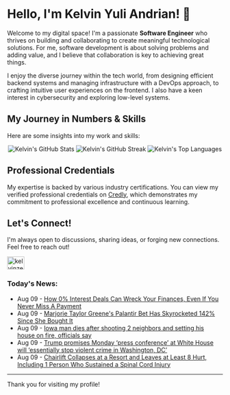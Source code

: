 # Hello, I'm Kelvin Yuli Andrian! 👋

Welcome to my digital space! I'm a passionate **Software Engineer** who thrives on building and collaborating to create meaningful technological solutions. For me, software development is about solving problems and adding value, and I believe that collaboration is key to achieving great things.

I enjoy the diverse journey within the tech world, from designing efficient backend systems and managing infrastructure with a DevOps approach, to crafting intuitive user experiences on the frontend. I also have a keen interest in cybersecurity and exploring low-level systems.

## My Journey in Numbers & Skills

Here are some insights into my work and skills:

<p align="center">
  <img src="https://github-readme-stats.vercel.app/api?username=kelvinzer0&show_icons=true&theme=radical" alt="Kelvin's GitHub Stats" />
  <img src="https://github-readme-streak-stats.herokuapp.com/?user=kelvinzer0&theme=radical" alt="Kelvin's GitHub Streak" />
  <img src="https://github-readme-stats.vercel.app/api/top-langs/?username=kelvinzer0&layout=compact&theme=radical" alt="Kelvin's Top Languages" />
</p>

## Professional Credentials

My expertise is backed by various industry certifications. You can view my verified professional credentials on [Credly](https://www.credly.com/users/kelvin-yuli-andrian/badges), which demonstrates my commitment to professional excellence and continuous learning.

## Let's Connect!

I'm always open to discussions, sharing ideas, or forging new connections. Feel free to reach out!

<p align="left">
    <a href="https://linkedin.com/in/kelvinzero" target="blank"><img align="center" src="https://cdn.jsdelivr.net/npm/simple-icons@3.0.1/icons/linkedin.svg" alt="kelvinzero" height="30" width="40" /></a>
</p>

### Today's News:

<!-- feed start -->
- Aug 09 - [How 0% Interest Deals Can Wreck Your Finances, Even If You Never Miss A Payment](https://finance.yahoo.com/news/0-interest-deals-wreck-finances-200111859.html)
- Aug 09 - [Marjorie Taylor Greene's Palantir Bet Has Skyrocketed 142% Since She Bought It](https://finance.yahoo.com/news/marjorie-taylor-greenes-palantir-bet-194647386.html)
- Aug 09 - [Iowa man dies after shooting 2 neighbors and setting his house on fire, officials say](https://www.yahoo.com/news/articles/iowa-man-dies-shooting-2-184249614.html)
- Aug 09 - [Trump promises Monday ‘press conference’ at White House will ‘essentially stop violent crime in Washington, DC’](https://www.yahoo.com/news/articles/trump-promises-monday-press-conference-164049783.html)
- Aug 09 - [Chairlift Collapses at a Resort and Leaves at Least 8 Hurt, Including 1 Person Who Sustained a Spinal Cord Injury](https://www.yahoo.com/news/articles/chairlift-collapses-resort-leaves-least-163144533.html)
<!-- feed end -->

---

Thank you for visiting my profile!